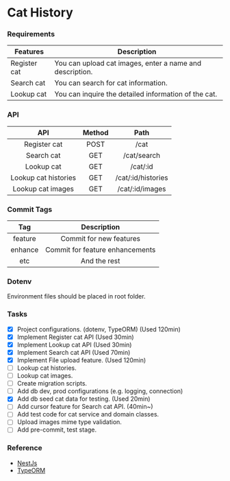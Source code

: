 
# Cat History

### Requirements
| Features     | Description                                              |
|--------------|----------------------------------------------------------|
| Register cat | You can upload cat images, enter a name and description. |
| Search cat   | You can search for cat information.                      |
| Lookup cat   | You can inquire the detailed information of the cat.     |

### API
|      API     | Method |    Path   |
|:------------:|:------:|:---------:|
| Register cat | POST   | /cat     |
| Search cat   | GET    | /cat/search     |
| Lookup cat   | GET    | /cat/:id |
| Lookup cat histories   | GET    | /cat/:id/histories |
| Lookup cat images  | GET    | /cat/:id/images |

### Commit Tags
|   Tag   |           Description           |
|:-------:|:-------------------------------:|
| feature | Commit for new features         |
| enhance | Commit for feature enhancements |
| etc     | And the rest                    |

### Dotenv
Environment files should be placed in root folder.

### Tasks
- [x] Project configurations. (dotenv, TypeORM) (Used 120min)
- [x] Implement Register cat API (Used 30min)
- [x] Implement Lookup cat API (Used 30min)
- [x] Implement Search cat API (Used 70min)
- [x] Implement File upload feature. (Used 120min)
- [ ] Lookup cat histories.
- [ ] Lookup cat images.
- [ ] Create migration scripts.
- [ ] Add db dev, prod configurations (e.g. logging, connection)
- [x] Add db seed cat data for testing. (Used 20min)
- [ ] Add cursor feature for Search cat API. (40min~)
- [ ] Add test code for cat service and domain classes.
- [ ] Upload images mime type validation.
- [ ] Add pre-commit, test stage.

### Reference
 * [NestJs](https://docs.nestjs.com/)
 * [TypeORM](https://typeorm.io/#/)
